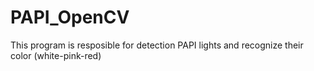 # PAPI_OpenCV
This program is resposible for detection PAPI lights and recognize their color (white-pink-red)
